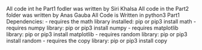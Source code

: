 All code int he Part1 fodler was written by Siri Khalsa
All code in the Part2 folder was written by Anas Gauba
All Code is Written in python3
Part1 Dependencies:
	- requires the math library installed: pip or pip3 install math
	- requires numpy library: pip or pip3 install numpy
	- requires matplotlib library: pip or pip3 install matplotlib
	- requires random library: pip or pip3 install random
	- requires the copy library: pip or pip3 install copy 


